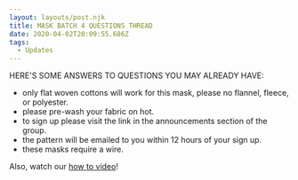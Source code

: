 ```yaml
---
layout: layouts/post.njk
title: MASK BATCH 4 QUESTIONS THREAD
date: 2020-04-02T20:09:55.686Z
tags:
  - Updates
---
```

HERE'S SOME ANSWERS TO QUESTIONS YOU MAY ALREADY HAVE:

* only flat woven cottons will work for this mask, please no flannel, fleece, or polyester.
* please pre-wash your fabric on hot.
* to sign up please visit the link in the announcements section of the group.
* the pattern will be emailed to you within 12 hours of your sign up.
* these masks require a wire.

Also, watch our [how to video](https://youtu.be/Lyg_Nb27jp8)!
